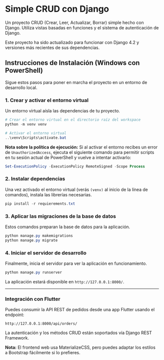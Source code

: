 # Simple CRUD con Django

Un proyecto CRUD (Crear, Leer, Actualizar, Borrar) simple hecho con Django. Utiliza vistas basadas en funciones y el sistema de autenticación de Django.

Este proyecto ha sido actualizado para funcionar con Django 4.2 y versiones más recientes de sus dependencias.

## Instrucciones de Instalación (Windows con PowerShell)

Sigue estos pasos para poner en marcha el proyecto en un entorno de desarrollo local.

### 1. Crear y activar el entorno virtual

Un entorno virtual aísla las dependencias de tu proyecto.

```powershell
# Crear el entorno virtual en el directorio raíz del workspace
python -m venv venv

# Activar el entorno virtual
..\venv\Scripts\activate.bat
```

**Nota sobre la política de ejecución:** Si al activar el entorno recibes un error de `UnauthorizedAccess`, ejecuta el siguiente comando para permitir scripts en tu sesión actual de PowerShell y vuelve a intentar activarlo:

```powershell
Set-ExecutionPolicy -ExecutionPolicy RemoteSigned -Scope Process
```

### 2. Instalar dependencias

Una vez activado el entorno virtual (verás `(venv)` al inicio de la línea de comandos), instala las librerías necesarias.

```powershell
pip install -r requierements.txt
```

### 3. Aplicar las migraciones de la base de datos

Estos comandos preparan la base de datos para la aplicación.

```powershell
python manage.py makemigrations
python manage.py migrate
```

### 4. Iniciar el servidor de desarrollo

Finalmente, inicia el servidor para ver la aplicación en funcionamiento.

```powershell
python manage.py runserver
```


La aplicación estará disponible en `http://127.0.0.1:8000/`.

---

### Integración con Flutter

Puedes consumir la API REST de pedidos desde una app Flutter usando el endpoint:

```
http://127.0.0.1:8000/api/orders/
```

La autenticación y los métodos CRUD están soportados vía Django REST Framework.

**Nota:** El frontend web usa MaterializeCSS, pero puedes adaptar los estilos a Bootstrap fácilmente si lo prefieres.
